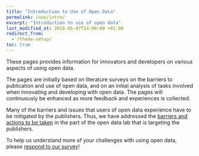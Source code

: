 ```yaml
---
title: "Introduction to Use of Open Data"
permalink: /use/intro/
excerpt: "Introduction to use of open data"
last_modified_at: 2018-05-07T14:00:00 +01:00
redirect_from:
  - /theme-setup/
toc: true
---
```


These pages provides information for innovators and developers on various aspects of using open data. 

The pages are initially based on literature surveys on the barriers to publication and use of open data, and on an initial analysis of tasks involved when innovating and developing with open data. The pages will continuously be enhanced as more feedback and experiences is collected.

Many of the barriers and issues that users of open data experience have to be mitigated by the publishers. Thus, we have addressed the [barriers and actions to be taken](/publish/barriers-users) in the part of the open data lab that is targeting the publishers.

To help us understand more of your challenges with using open data, please [respond to our survey](/news/survey)!
